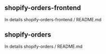 ## shopify-orders-frontend 
In details shopify-orders-frontend /  README.md
## shopify-orders
In details shopify-orders / README.md
